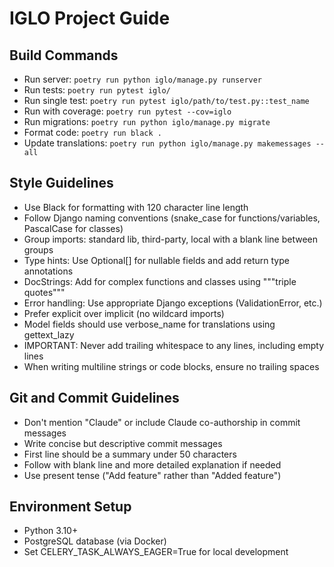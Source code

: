 # IGLO Project Guide

## Build Commands
- Run server: `poetry run python iglo/manage.py runserver`
- Run tests: `poetry run pytest iglo/`
- Run single test: `poetry run pytest iglo/path/to/test.py::test_name`
- Run with coverage: `poetry run pytest --cov=iglo`
- Run migrations: `poetry run python iglo/manage.py migrate`
- Format code: `poetry run black .`
- Update translations: `poetry run python iglo/manage.py makemessages --all` 

## Style Guidelines
- Use Black for formatting with 120 character line length
- Follow Django naming conventions (snake_case for functions/variables, PascalCase for classes)
- Group imports: standard lib, third-party, local with a blank line between groups
- Type hints: Use Optional[] for nullable fields and add return type annotations
- DocStrings: Add for complex functions and classes using """triple quotes"""
- Error handling: Use appropriate Django exceptions (ValidationError, etc.)
- Prefer explicit over implicit (no wildcard imports)
- Model fields should use verbose_name for translations using gettext_lazy
- IMPORTANT: Never add trailing whitespace to any lines, including empty lines
- When writing multiline strings or code blocks, ensure no trailing spaces

## Git and Commit Guidelines
- Don't mention "Claude" or include Claude co-authorship in commit messages
- Write concise but descriptive commit messages
- First line should be a summary under 50 characters
- Follow with blank line and more detailed explanation if needed
- Use present tense ("Add feature" rather than "Added feature")

## Environment Setup
- Python 3.10+
- PostgreSQL database (via Docker)
- Set CELERY_TASK_ALWAYS_EAGER=True for local development